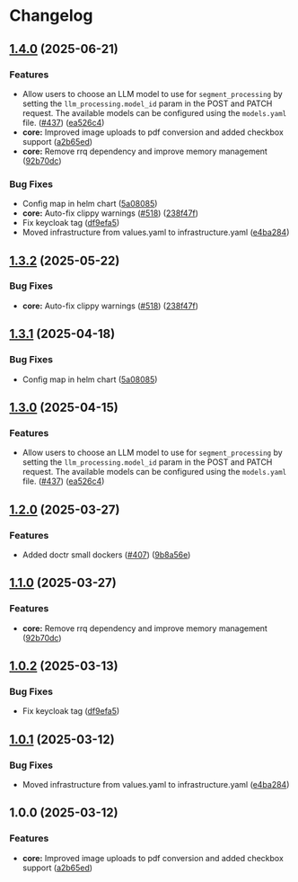 # Changelog

## [1.4.0](https://github.com/dhruvb26/keycloakify-setup/compare/chunkr-chart-v1.3.2...chunkr-chart-v1.4.0) (2025-06-21)


### Features

* Allow users to choose an LLM model to use for `segment_processing` by setting the `llm_processing.model_id` param in the POST and PATCH request. The available models can be configured using the `models.yaml` file. ([#437](https://github.com/dhruvb26/keycloakify-setup/issues/437)) ([ea526c4](https://github.com/dhruvb26/keycloakify-setup/commit/ea526c4c48692ae5d8a9ba00b70008ce238a4c14))
* **core:** Improved image uploads to pdf conversion and added checkbox support ([a2b65ed](https://github.com/dhruvb26/keycloakify-setup/commit/a2b65ed182dcc07af1bccc5b4e98dec3a3335ed8))
* **core:** Remove rrq dependency and improve memory management ([92b70dc](https://github.com/dhruvb26/keycloakify-setup/commit/92b70dceb1188cec926e415ff295127a3fb085cc))


### Bug Fixes

* Config map in helm chart ([5a08085](https://github.com/dhruvb26/keycloakify-setup/commit/5a08085e3c72647dd0833cdcc5574e99948298d5))
* **core:** Auto-fix clippy warnings ([#518](https://github.com/dhruvb26/keycloakify-setup/issues/518)) ([238f47f](https://github.com/dhruvb26/keycloakify-setup/commit/238f47fdaf5d2e62d12448424d1018eb1803b8f8))
* Fix keycloak tag ([df9efa5](https://github.com/dhruvb26/keycloakify-setup/commit/df9efa5e212a517020e47d66c3820e62ca87acf2))
* Moved infrastructure from values.yaml to infrastructure.yaml ([e4ba284](https://github.com/dhruvb26/keycloakify-setup/commit/e4ba284b85c3290f585abce36d97c8c9860bdb9a))

## [1.3.2](https://github.com/lumina-ai-inc/chunkr/compare/chunkr-chart-v1.3.1...chunkr-chart-v1.3.2) (2025-05-22)


### Bug Fixes

* **core:** Auto-fix clippy warnings ([#518](https://github.com/lumina-ai-inc/chunkr/issues/518)) ([238f47f](https://github.com/lumina-ai-inc/chunkr/commit/238f47fdaf5d2e62d12448424d1018eb1803b8f8))

## [1.3.1](https://github.com/lumina-ai-inc/chunkr/compare/chunkr-chart-v1.3.0...chunkr-chart-v1.3.1) (2025-04-18)


### Bug Fixes

* Config map in helm chart ([5a08085](https://github.com/lumina-ai-inc/chunkr/commit/5a08085e3c72647dd0833cdcc5574e99948298d5))

## [1.3.0](https://github.com/lumina-ai-inc/chunkr/compare/chunkr-chart-v1.2.0...chunkr-chart-v1.3.0) (2025-04-15)


### Features

* Allow users to choose an LLM model to use for `segment_processing` by setting the `llm_processing.model_id` param in the POST and PATCH request. The available models can be configured using the `models.yaml` file. ([#437](https://github.com/lumina-ai-inc/chunkr/issues/437)) ([ea526c4](https://github.com/lumina-ai-inc/chunkr/commit/ea526c4c48692ae5d8a9ba00b70008ce238a4c14))

## [1.2.0](https://github.com/lumina-ai-inc/chunkr/compare/chunkr-chart-v1.1.0...chunkr-chart-v1.2.0) (2025-03-27)


### Features

* Added doctr small dockers ([#407](https://github.com/lumina-ai-inc/chunkr/issues/407)) ([9b8a56e](https://github.com/lumina-ai-inc/chunkr/commit/9b8a56e273f39aa15d3001c6f7ccb707900dd584))

## [1.1.0](https://github.com/lumina-ai-inc/chunkr/compare/chunkr-chart-v1.0.2...chunkr-chart-v1.1.0) (2025-03-27)


### Features

* **core:** Remove rrq dependency and improve memory management ([92b70dc](https://github.com/lumina-ai-inc/chunkr/commit/92b70dceb1188cec926e415ff295127a3fb085cc))

## [1.0.2](https://github.com/lumina-ai-inc/chunkr/compare/chunkr-chart-v1.0.1...chunkr-chart-v1.0.2) (2025-03-13)


### Bug Fixes

* Fix keycloak tag ([df9efa5](https://github.com/lumina-ai-inc/chunkr/commit/df9efa5e212a517020e47d66c3820e62ca87acf2))

## [1.0.1](https://github.com/lumina-ai-inc/chunkr/compare/chunkr-chart-v1.0.0...chunkr-chart-v1.0.1) (2025-03-12)


### Bug Fixes

* Moved infrastructure from values.yaml to infrastructure.yaml ([e4ba284](https://github.com/lumina-ai-inc/chunkr/commit/e4ba284b85c3290f585abce36d97c8c9860bdb9a))

## 1.0.0 (2025-03-12)


### Features

* **core:** Improved image uploads to pdf conversion and added checkbox support ([a2b65ed](https://github.com/lumina-ai-inc/chunkr/commit/a2b65ed182dcc07af1bccc5b4e98dec3a3335ed8))
